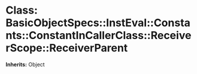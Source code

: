 # Class: BasicObjectSpecs::InstEval::Constants::ConstantInCallerClass::ReceiverScope::ReceiverParent
**Inherits:** Object
    




